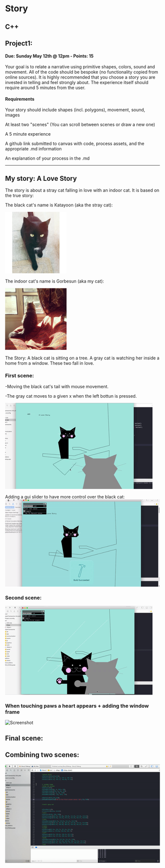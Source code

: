 # Story

## C++

## Project1:
#### Due: Sunday May 12th @ 12pm - Points: 15
Your goal is to relate a narrative using primitive shapes, colors, sound and movement. All of the code should be bespoke (no functionality copied from online sources). It is highly recommended that you choose a story you are invested in telling and feel strongly about. The experience itself should require around 5 minutes from the user.

#### Requirements
Your story should include shapes (incl. polygons), movement, sound, images

At least two "scenes" (You can scroll between scenes or draw a new one)

A 5 minute experience

A github link submitted to canvas with code, process assets, and the appropriate .md information

An explanation of your process in the .md


-----------------------------------------

## My story: A Love Story
The story is about a stray cat falling in love with an indoor cat. It is based on the true story:

The black cat's name is Katayoon (aka the stray cat):

  <img src="Media/kat.JPG" width="200"> 

The indoor cat's name is Gorbesun (aka my cat):

  <img src="Media/gorbesun.PNG" width="200"> 



The Story: 
  A black cat is sitting on a tree. A gray cat is watching her inside a home from a window. 
These two fall in love.

### First scene:

-Moving the black cat's tail with mouse movement.

-The gray cat moves to a given x when the left bottun is pressed.

![Screenshot](Media/1.gif)

Adding a gui slider to have more control over the black cat:
![Screenshot](Media/2.gif)
  
### Second scene:
![Screenshot](Media/3.gif)
  
### When touching paws a heart appears + adding the window frame
![Screenshot](Media/4.gif)


## Final scene:
## Combining two scenes:
<img src="Media/5.gif" width="1000">



